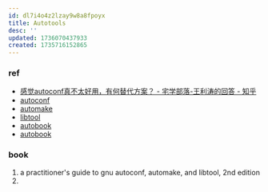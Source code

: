 ```yaml
---
id: dl7i4o4z2lzay9w8a8fpoyx
title: Autotools
desc: ''
updated: 1736070437933
created: 1735716152865
---
```


### ref
- [感觉autoconf真不太好用，有何替代方案？ - 宅学部落-王利涛的回答 - 知乎](
https://www.zhihu.com/question/22644913/answer/141475420)
- [autoconf](https://www.gnu.org/software/autoconf/)
- [automake](https://www.gnu.org/software/automake/)
- [libtool](https://www.gnu.org/software/libtool/)
- [autobook](https://www.sourceware.org/autobook/autobook/autobook.html)
- [autobook](https://www.star.bnl.gov/~liuzx/autobook.html)

### book
1. a practitioner's guide to gnu autoconf, automake, and libtool, 2nd edition
2. 